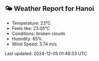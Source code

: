 <!-- WEATHER-START -->
## 🌤 Weather Report for Hanoi

- Temperature: 23°C
- Feels like: 23.05°C
- Conditions: broken clouds
- Humidity: 65%
- Wind Speed: 3.74 m/s

Last updated: 2024-12-05 01:46:53 UTC
<!-- WEATHER-END -->
